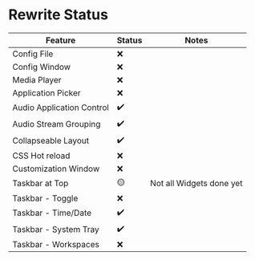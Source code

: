 # Rewrite Status

| Feature                                | Status | Notes                                        |
| -------------------------------------- | ------ | -------------------------------------------- |
| Config File                            | ❌     |                                              |
| Config Window                          | ❌     |                                              |
| Media Player                           | ❌     |                                              |
| Application Picker                     | ❌     |                                              |
| Audio Application Control              | ✔️     |                                              |
| Audio Stream Grouping                  | ✔️     |                                              |
| Collapseable Layout                    | ✔️     |                                              |
| CSS Hot reload                         | ❌     |                                              |
| Customization Window                          | ❌   |                 |
| Taskbar at Top                         | 🟡     | Not all Widgets done yet                     |
| Taskbar - Toggle                       | ❌     |                    |
| Taskbar - Time/Date                    | ✔️     |                                              |
| Taskbar - System Tray                  | ✔️     |                                              |
| Taskbar - Workspaces                   | ❌     |                                              |

